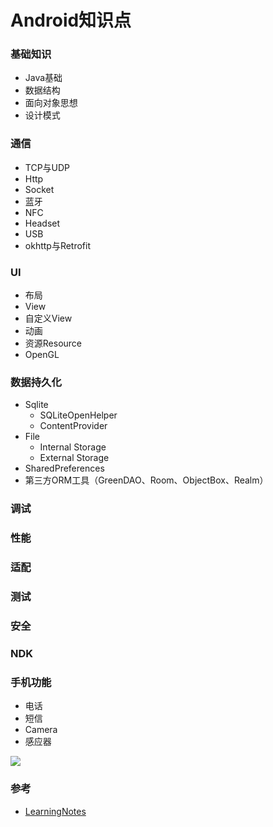# Android知识点

### 基础知识
* Java基础
* 数据结构
* 面向对象思想
* 设计模式

### 通信
* TCP与UDP
* Http
* Socket
* 蓝牙
* NFC
* Headset
* USB
* okhttp与Retrofit

### UI
* 布局
* View
* 自定义View
* 动画
* 资源Resource
* OpenGL

### 数据持久化
* Sqlite
	* SQLiteOpenHelper
	* ContentProvider 
* File
	* Internal Storage
	* External Storage 
* SharedPreferences
* 第三方ORM工具（GreenDAO、Room、ObjectBox、Realm）

### 调试

### 性能

### 适配

### 测试

### 安全

### NDK

### 手机功能
* 电话
* 短信
* Camera
* 感应器

![](../images/Android开发知识体系.jpg)


### 参考
* [LearningNotes](https://github.com/francistao/LearningNotes)